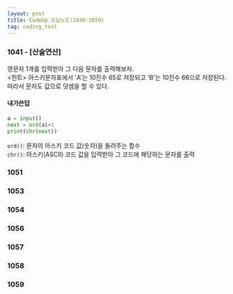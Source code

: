 ```yaml
---
layout: post
title: CodeUp 오답노트(1040-1059)
tag: coding_test
---
```


### 1041 - [산술연산]
영문자 1개를 입력받아 그 다음 문자를 출력해보자.
<br>
<힌트>
아스키문자표에서 'A'는 10진수 65로 저장되고 'B'는 10진수 66으로 저장된다.
따라서 문자도 값으로 덧셈을 할 수 있다.
<br>

#### 내가쓴답
```python
a = input()
next = ord(a)+1
print(chr(next))
```

`ord()`: 문자의 아스키 코드 값(숫자)을 돌려주는 함수<br>
`chr()`: 아스키(ASCII) 코드 값을 입력받아 그 코드에 해당하는 문자를 출력

### 1051

### 1053

### 1054

### 1056

### 1057

### 1058

### 1059
